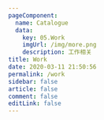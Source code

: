 ```yaml
---
pageComponent: 
  name: Catalogue
  data: 
    key: 05.Work
    imgUrl: /img/more.png
    description: 工作相关
title: Work
date: 2020-03-11 21:50:56
permalink: /work
sidebar: false
article: false
comment: false
editLink: false
---
```

